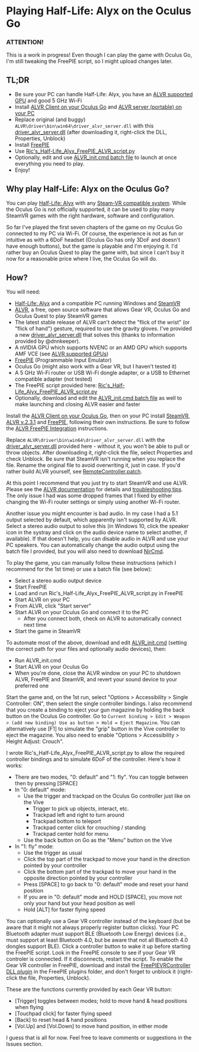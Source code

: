 # Playing Half-Life: Alyx on the Oculus Go

### ATTENTION!

This is a work in progress! Even though I can play the game with Oculus Go, I'm still tweaking the FreePIE script, so I might upload changes later.

## TL;DR

* Be sure your PC can handle Half-Life: Alyx,  you have an [ALVR supported GPU](https://github.com/polygraphene/ALVR/wiki/Supported-GPU) and good 5 GHz Wi-Fi
* Install [ALVR Client on your Oculus Go](https://alvr-dist.appspot.com/) and [ALVR server (portable) on your PC](https://github.com/polygraphene/ALVR/releases/tag/v2.3.1)
* Replace original (and buggy) `ALVR\driver\bin\win64\driver_alvr_server.dll` with this [driver_alvr_server.dll](https://github.com/AltoRetrato/Half-Life_Alyx_on_Oculus_Go/raw/master/driver_alvr_server.dll) (after downloading it, right-click the DLL, Properties, Unblock)
* Install [FreePIE](https://andersmalmgren.github.io/FreePIE/)
* Use [Ric's_Half-Life_Alyx_FreePIE_ALVR_script.py](https://raw.githubusercontent.com/AltoRetrato/Half-Life_Alyx_on_Oculus_Go/master/Ric's_Half-Life_Alyx_FreePIE_ALVR_script.py)
* Optionally, edit and use [ALVR_init.cmd batch file](https://raw.githubusercontent.com/AltoRetrato/Half-Life_Alyx_on_Oculus_Go/master/ALVR_init.cmd) to launch at once everything you need to play.
* Enjoy!

## Why play Half-Life: Alyx on the Oculus Go?

You can play [Half-Life: Alyx](https://www.half-life.com/en/alyx) with any [Steam-VR compatible system](https://www.half-life.com/en/alyx/vr). While the Oculus Go is not officially supported, it can be used to play many SteamVR games with the right hardware, software and configuration.

So far I've played the first seven chapters of the game on my Oculus Go connected to my PC via Wi-Fi. Of course, the experience is not as fun or intuitive as with a 6DoF headset (Oculus Go has only 3DoF and doesn't have enough buttons), but the game is playable and I'm enjoying it. I'd rather buy an Oculus Quest to play the game with, but since I can't buy it now for a reasonable price where I live, the Oculus Go will do.

## How?

You will need:
* [Half-Life: Alyx](https://store.steampowered.com/app/546560/HalfLife_Alyx/) and a compatible PC running Windows and [SteamVR](https://store.steampowered.com/app/250820/SteamVR/)
* [ALVR](https://github.com/polygraphene/ALVR/), a free, open source software that allows Gear VR, Oculus Go and Oculus Quest to play SteamVR games
* The latest stable release of ALVR can't detect the "flick of the wrist" (or "flick of hand") gesture, required to use the gravity gloves. I've provided a new [driver_alvr_server.dll](https://github.com/AltoRetrato/Half-Life_Alyx_on_Oculus_Go/raw/master/driver_alvr_server.dll) that solves this (thanks to information provided by @dnnkeeper).
* A nVIDIA GPU which supports NVENC or an AMD GPU which supports AMF VCE (see [ALVR supported GPUs](https://github.com/polygraphene/ALVR/wiki/Supported-GPU))
* [FreePIE](https://andersmalmgren.github.io/FreePIE/) (Programmable Input Emulator)
* Oculus Go (might also work with a Gear VR, but I haven't tested it)
* A 5 GHz Wi-Fi router or USB Wi-Fi dongle adapter, or a USB to Ethernet compatible adapter (not tested)
* The FreePIE script provided here: [Ric's_Half-Life_Alyx_FreePIE_ALVR_script.py](https://raw.githubusercontent.com/AltoRetrato/Half-Life_Alyx_on_Oculus_Go/master/Ric's_Half-Life_Alyx_FreePIE_ALVR_script.py)
* Optionally, download and edit the [ALVR_init.cmd batch file](https://raw.githubusercontent.com/AltoRetrato/Half-Life_Alyx_on_Oculus_Go/master/ALVR_init.cmd) as well to make launching and closing  ALVR easier and faster

Install the [ALVR Client on your Oculus Go](https://alvr-dist.appspot.com/), then on your PC install [SteamVR](https://store.steampowered.com/app/250820/SteamVR/), [ALVR v.2.3.1](https://github.com/polygraphene/ALVR/releases/tag/v2.3.1) and [FreePIE](https://andersmalmgren.github.io/FreePIE/), following their own instructions. Be sure to follow the [ALVR FreePIE Integration](https://github.com/polygraphene/ALVR/wiki/FreePIE-Integration) instructions.

Replace `ALVR\driver\bin\win64\driver_alvr_server.dll` with the [driver_alvr_server.dll](https://github.com/AltoRetrato/Half-Life_Alyx_on_Oculus_Go/raw/master/driver_alvr_server.dll) provided here - without it, you won't be able to pull or throw objects. After downloading it, right-click the file, select Properties and check Unblock. Be sure that SteamVR isn't running when you replace the file. Rename the original file to avoid overwriting it, just in case. If you'd rather build ALVR yourself, see [RemoteController.patch](RemoteController.patch).

At this point I recommend that you just try to start SteamVR and use ALVR. Please see the [ALVR documentation](https://github.com/polygraphene/ALVR/wiki) for details and [troubleshooting tips](https://github.com/polygraphene/ALVR/wiki/Troubleshooting). The only issue I had was some dropped frames that I fixed by either changing the Wi-Fi router settings or simply using another Wi-Fi router.

Another issue you might encounter is bad audio. In my case I had a 5.1 output selected by default, which apparently isn't supported by ALVR. Select a stereo audio output to solve this (in Windows 10, click the speaker icon in the systray and click on the audio device name to select another, if available). If that doesn't help, you can disable audio in ALVR and use your PC speakers. You can automatically change the audio output using the batch file I provided, but you will also need to download [NirCmd](https://www.nirsoft.net/utils/nircmd.html).

To play the game, you can manually follow these instructions (which I recommend for the 1st time) or use a batch file (see below):
* Select a stereo audio output device
* Start FreePIE
* Load and run Ric's_Half-Life_Alyx_FreePIE_ALVR_script.py in FreePIE
* Start ALVR on your PC
* From ALVR, click "Start server"
* Start ALVR on your Oculus Go and connect it to the PC
  * After you connect both, check on ALVR to automatically connect next time
* Start the game in SteamVR

To automate most of the above, download and edit [ALVR_init.cmd](https://raw.githubusercontent.com/AltoRetrato/Half-Life_Alyx_on_Oculus_Go/master/ALVR_init.cmd) (setting the correct path for your files and optionally audio devices), then:
* Run ALVR_init.cmd
* Start ALVR on your Oculus Go
* When you're done, close the ALVR window on your PC to shutdown ALVR, FreePIE and SteamVR, and revert your sound device to your preferred one

Start the game and, on the 1st run, select "Options > Accessibility > Single Controller: ON", then select the single controller bindings. I also recommend that you create a binding to eject your gun magazine by holding the back button on the Oculus Go controller. Go to `Current binding > Edit > Weapon > (add new binding) Use as button > Hold = Eject Magazine`. You can alternatively use [F1] to simulate the "grip" button in the Vive controller to eject the magazine. You also need to enable "Options > Accessibility > Height Adjust: Crouch".

I wrote Ric's_Half-Life_Alyx_FreePIE_ALVR_script.py to allow the required controller bindings and to simulate 6DoF of the controller. Here's how it works:
* There are two modes, "0: default" and "1: fly". You can toggle between then by pressing [SPACE]
* In "0: default" mode:
  * Use the trigger and trackpad on the Oculus Go controller just like on the Vive
    * Trigger to pick up objects, interact, etc.
    * Trackpad left and right to turn around
    * Trackpad bottom to teleport
    * Trackpad center click for crouching / standing
    * Trackpad center hold for menu
  * Use the back button on Go as the "Menu" button on the Vive
* In "1: fly" mode:
  * Use the trigger as usual
  * Click the top part of the trackpad to move your hand in the direction pointed by your controller
  * Click the bottom part of the trackpad to move your hand in the opposite direction pointed by your controller
  * Press [SPACE] to go back to "0: default" mode and reset your hand position
  * If you are in "0: default" mode and HOLD [SPACE], you move not only your hand but your head position as well
  * Hold [ALT] for faster flying speed

You can optionally use a Gear VR controller instead of the keyboard (but be aware that it might not always properly register button clicks). Your PC Bluetooth adapter must support BLE (Bluetooth Low Energy) devices (i.e., must support at least Bluetooth 4.0, but be aware that not all Bluetooth 4.0 dongles support BLE). Click a controller button to wake it up before starting the FreePIE script. Look in the FreePIE console to see if your Gear VR controler is connected. If it disconnects, restart the script. To enable the Gear VR controller in FreePIE, download and install the [FreePIEVRController DLL plugin](https://github.com/polygraphene/FreePIEVRController/releases) in the FreePIE plugins folder, and don't forget to unblock it (right-click the file, Properties, Unblock).

These are the functions currently provided by each Gear VR button:
* [Trigger] toggles between modes; hold to move hand & head positions when flying
* [Touchpad click] for faster flying speed
* [Back] to reset head & hand positions
* [Vol.Up] and [Vol.Down] to move hand position, in either mode

I guess that is all for now. Feel free to leave comments or suggestions in the Issues section.
